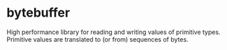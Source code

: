 bytebuffer
==========

High performance library for reading and writing values of primitive types. 
Primitive values are translated to (or from) sequences of bytes.


